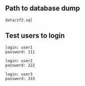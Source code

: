 Path to database dump
------------
    data/zf2.sql

Test users to login
------------
    login: user1
    password: 111

    login: user2
    password: 222

    login: user3
    password: 333

